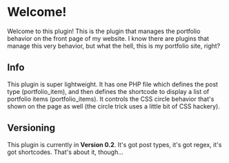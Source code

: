 # Welcome!

Welcome to this plugin! This is the plugin that manages the portfolio behavior on the front page of my website. I know there are plugins that manage this very behavior, but what the hell, this is my portfolio site, right?

## Info

This plugin is super lightweight. It has one PHP file which defines the post type (portfolio_item), and then defines the shortcode to display a list of portfolio items (portfolio_items). It controls the CSS circle behavior that's shown on the page as well (the circle trick uses a little bit of CSS hackery).

## Versioning

This plugin is currently in __Version 0.2__. It's got post types, it's got regex, it's got shortcodes. That's about it, though...